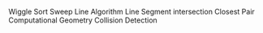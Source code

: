 Wiggle Sort
Sweep Line Algorithm
  Line Segment intersection
  Closest Pair
  Computational Geometry
  Collision Detection
